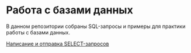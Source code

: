 # Работа с базами данных

В данном репозитории собраны SQL-запросы и примеры для практики работы с базами данных.

[Написание и отправка SELECT-запросов](https://docs.google.com/spreadsheets/d/16p5m3vtYI8Z_8on9mHCUDeWDhZs8fto4YC3bL63IvEo/edit?usp=sharing)



